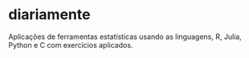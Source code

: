 # diariamente

Aplicações de ferramentas estatísticas usando as linguagens, R, Julia, Python e C com exercícios aplicados.

